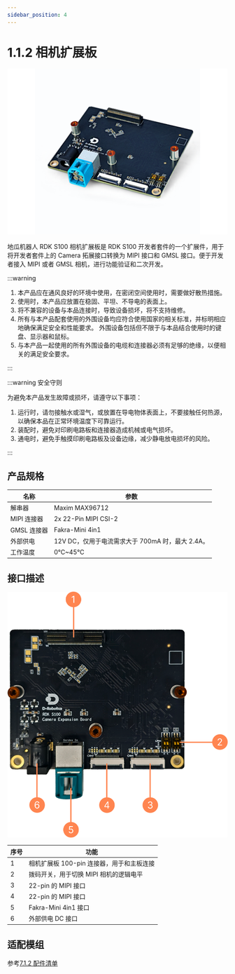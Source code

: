 ```yaml
---
sidebar_position: 4
---
```


# 1.1.2 相机扩展板

![image-rdk_100_camera_expansion_board](../../../static/img/01_Quick_start/image/hardware_interface/image-rdk_100_camera_expansion_board.png)

地瓜机器人 RDK S100 相机扩展板是 RDK S100 开发者套件的一个扩展件，用于将开发者套件上的 Camera 拓展接口转换为 MIPI 接口和 GMSL 接口。便于开发者接入 MIPI 或者 GMSL 相机，进行功能验证和二次开发。

:::warning

1. 本产品应在通风良好的环境中使用，在密闭空间使用时，需要做好散热措施。
2. 使用时，本产品应放置在稳固、平坦、不导电的表面上。
3. 将不兼容的设备与本品连接时，导致设备损坏，将不支持维修。
4. 所有与本产品配套使用的外围设备均应符合使用国家的相关标准，并标明相应地确保满足安全和性能要求。 外围设备包括但不限于与本品结合使用时的键盘、显示器和鼠标。
5. 与本产品一起使用的所有外围设备的电缆和连接器必须有足够的绝缘，以便相关的满足安全要求。

:::

:::warning 安全守则

为避免本产品发生故障或损坏，请遵守以下事项：

1. 运行时，请勿接触水或湿气，或放置在导电物体表面上，不要接触任何热源，以确保本品在正常环境温度下可靠运行。
2. 装配时，避免对印刷电路板和连接器造成机械或电气损坏。
3. 通电时，避免手触摸印刷电路板及设备边缘，减少静电放电损坏的风险。

:::

## 产品规格

| **名称**    | **参数**                                         |
| ----------- | ------------------------------------------------ |
| 解串器      | Maxim MAX96712                                   |
| MIPI 连接器 | 2x 22-Pin MIPI CSI-2                             |
| GMSL 连接器 | Fakra-Mini 4in1                                  |
| 外部供电    | 12V DC，仅用于电流需求大于 700mA 时，最大 2.4A。 |
| 工作温度    | 0℃~45℃                                           |

## 接口描述

![camera_expansion_board_interface](../../../static/img/01_Quick_start/image/hardware_interface/image-rdk_100_camera_expansion_board_interface.png)

| **序号** | **功能**                                  |
| -------- | ----------------------------------------- |
| 1        | 相机扩展板 100-pin 连接器，用于和主板连接 |
| 2        | 拨码开关，用于切换 MIPI 相机的逻辑电平    |
| 3        | 22-pin 的 MIPI 接口                       |
| 4        | 22-pin 的 MIPI 接口                       |
| 5        | Fakra-Mini 4in1 接口                      |
| 6        | 外部供电 DC 接口                          |

## 适配模组

参考[7.1.2 配件清单](../../07_Advanced_development/01_hardware_development/02_accessory.md)
